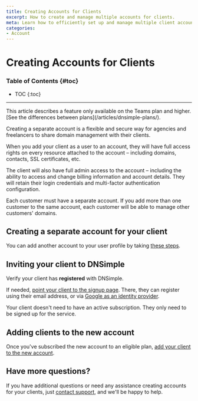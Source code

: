```yaml
---
title: Creating Accounts for Clients
excerpt: How to create and manage multiple accounts for clients.
meta: Learn how to efficiently set up and manage multiple client accounts in DNSimple, ensuring seamless organization and streamlined operations for your projects.
categories:
- Account
---
```


# Creating Accounts for Clients

### Table of Contents {#toc}

* TOC
{:toc}

---

<info>
This article describes a feature only available on the Teams plan and higher. [See the differences between plans](/articles/dnsimple-plans/).
</info>

Creating a separate account is a flexible and secure way for agencies and freelancers to share domain management with their clients.

When you add your client as a user to an account, they will have full access rights on every resource attached to the account – including domains, contacts, SSL certificates, etc.

The client will also have full admin access to the account – including the ability to access and change billing information and account details. They will retain their login credentials and multi-factor authentication configuration.

<warning>
Each customer must have a separate account. If you add more than one customer to the same account, each customer will be able to manage other customers' domains.
</warning>


## Creating a separate account for your client

You can add another account to your user profile by taking [these steps](/articles/account-multi/#creating-a-separate-account).

## Inviting your client to DNSimple

Verify your client has __registered__ with DNSimple.

If needed, [point your client to the signup page](https://dnsimple.com/signup). There, they can register using their email address, or via [Google as an identity provider](/articles/google-identity-provider).

<info>
Your client doesn't need to have an active subscription. They only need to be signed up for the service.
</info>

## Adding clients to the new account

Once you've subscribed the new account to an eligible plan, [add your client to the new account](/articles/managing-seats/).

## Have more questions?

If you have additional questions or need any assistance creating accounts for your clients, just [contact support](https://dnsimple.com/feedback), and we'll be happy to help.
